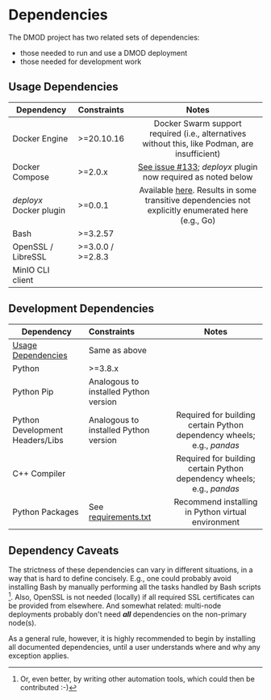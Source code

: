 # Dependencies

The DMOD project has two related sets of dependencies:

* those needed to run and use a DMOD deployment
* those needed for development work

## Usage Dependencies

| Dependency              | Constraints         |                                                                  Notes                                                                 |
|-------------------------|:--------------------|:--------------------------------------------------------------------------------------------------------------------------------------:|
| Docker Engine           | \>=20.10.16         |                      Docker Swarm support required (i.e., alternatives without this, like Podman, are insufficient)                    |
| Docker Compose          | \>=2.0.x            |               [See issue #133](https://github.com/NOAA-OWP/DMOD/issues/133); _deployx_ plugin now required as noted below              |
| _deployx_ Docker plugin | \>=0.0.1            | Available [here](https://github.com/aaraney/deployx).  Results in some transitive dependencies not explicitly enumerated here (e.g., Go) |
| Bash                    | \>=3.2.57           |                                                                                                                                        |
| OpenSSL / LibreSSL      | \>=3.0.0 / \>=2.8.3 |                                                                                                                                        |
| MinIO CLI client        |  |                                                                                                                                        |

## Development Dependencies
| Dependency                                | Constraints                                 |                                 Notes                                  |
|-------------------------------------------|:--------------------------------------------|:----------------------------------------------------------------------:|
| [Usage Dependencies](#usage-dependencies) | Same as above                               |                                                                        |
| Python                                    | \>=3.8.x                                    |                                                                        |
| Python Pip                                | Analogous to installed Python version       |                                                                      |
| Python Development Headers/Libs           | Analogous to installed Python version       | Required for building certain Python dependency wheels; e.g., *pandas*                                                                       |
| C++ Compiler                              |        | Required for building certain Python dependency wheels; e.g., *pandas* |
| Python Packages                           | See [requirements.txt](../requirements.txt) |           Recommend installing in Python virtual environment           |

## Dependency Caveats
The strictness of these dependencies can vary in different situations, in a way that is hard to define concisely.  E.g., one could probably avoid installing Bash by manually performing all the tasks handled by Bash scripts [^1].  Also, OpenSSL is not needed (locally) if all required SSL certificates can be provided from elsewhere.  And somewhat related:  multi-node deployments probably don't need ***all*** dependencies on the non-primary node(s).

As a general rule, however, it is highly recommended to begin by installing all documented dependencies, until a user understands where and why any exception applies.

[^1]: Or, even better, by writing other automation tools, which could then be contributed :-)

